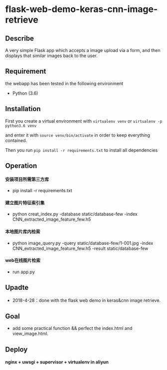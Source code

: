# flask-web-demo-keras-cnn-image-retrieve

## Describe

A very simple Flask app which accepts a image upload via a form, and then displays that similar images back to the user.

## Requirement

the webapp has been tested in the following environment

* Python (3.6)

## Installation

First you create a virtual environment with `virtualenv venv` or `virtualenv -p python3.6 venv` 

and enter it with `source venv/bin/activate` in order to keep everything contained. 

Then you run `pip install -r requirements.txt` to install all dependencies

## Operation

#### 安装项目所需第三方库
- pip install -r requirements.txt

#### 建立图片特征索引集
- python creat_index.py -database static/database-few -index CNN_extracted_image_feature_few.h5

#### 本地图片库内检索
- python image_query.py -query static/database-few/1-001.jpg -index CNN_extracted_image_feature_few.h5 -result static/database-few

#### web在线图片检索
- run app.py

## Upadte

- 2018-4-28：done with the flask web demo in keras&cnn image retrieve.

## Goal

- add some practical function && perfect the index.html and view_image.html.

## Deploy

#### nginx + uwsgi + supervisor + virtualenv in aliyun
